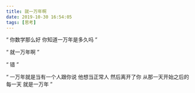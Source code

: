 ```yaml
---
title: 就一万年啊
date: 2019-10-30 16:54:05
tags: [思考]
---
```

“ 你数学那么好 你知道一万年是多久吗 ”

“ 就一万年啊 ”

“ 错 ”

“ 一万年就是当有一个人跟你说 他想当正常人 然后离开了你 从那一天开始之后的每一天 就是一万年 ”
